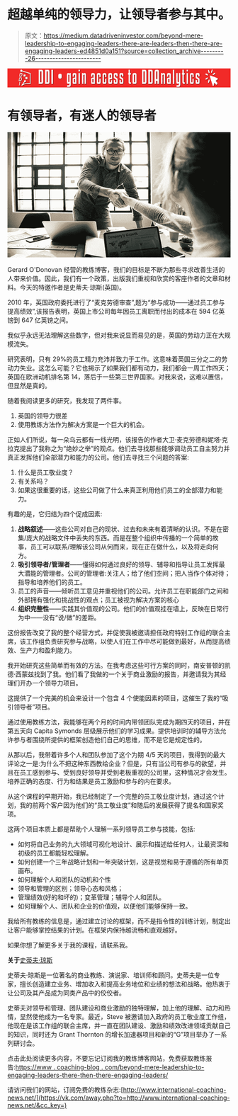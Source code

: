 # 超越单纯的领导力，让领导者参与其中。

> 原文：<https://medium.datadriveninvestor.com/beyond-mere-leadership-to-engaging-leaders-there-are-leaders-then-there-are-engaging-leaders-ed4851d0a151?source=collection_archive---------26----------------------->

[![](img/5c6983f0ee3364437c190ca72c09954a.png)](http://www.track.datadriveninvestor.com/181206BRed)

# 有领导者，有迷人的领导者

![](img/9b962b950afa360f4f22117f5030e2cb.png)

Gerard O'Donovan 经营的教练博客，我们的目标是不断为那些寻求改善生活的人带来价值。因此，我们有一个政策，出版我们重视和欣赏的客座作者的文章和材料。今天的特邀作者是史蒂夫·琼斯(英国)。

2010 年，英国政府委托进行了“麦克劳德审查”,题为“参与成功——通过员工参与提高绩效”,该报告表明，英国上市公司每年因员工离职而付出的成本在 594 亿英镑到 647 亿英镑之间。

我似乎永远无法理解这些数字，但对我来说显而易见的是，英国的劳动力正在大规模流失。

研究表明，只有 29%的员工精力充沛并致力于工作。这意味着英国三分之二的劳动力失业。这怎么可能？它也揭示了如果我们都有动力，我们都会一周工作四天；英国在欧洲动机排名第 14，落后于一些第三世界国家。对我来说，这难以置信，但显然是真的。

随着我阅读更多的研究，我发现了两件事。

1.  英国的领导力很差
2.  使用教练方法作为解决方案是一个巨大的机会。

正如人们所说，每一朵乌云都有一线光明，该报告的作者大卫·麦克劳德和妮塔·克拉克提出了我称之为“绝妙之举”的观点。他们去寻找那些能够调动员工自主努力并真正发挥他们全部潜力和能力的公司。他们去寻找三个问题的答案:

1.  什么是员工敬业度？
2.  有关系吗？
3.  如果这很重要的话，这些公司做了什么来真正利用他们员工的全部潜力和能力。

有趣的是，它归结为四个促成因素:

1.  **战略叙述**——这些公司对自己的现状、过去和未来有着清晰的认识。不是在密集/庞大的战略文件中丢失的东西。而是在整个组织中传播的一个简单的故事，员工可以联系/理解该公司从何而来，现在正在做什么，以及将走向何方。
2.  **吸引领导者/管理者**——懂得如何通过良好的领导、辅导和指导让员工发挥最大潜能的管理者。公司的管理者:关注人；给了他们空间；把人当作个体对待；指导和培养他们的员工。
3.  员工的声音——倾听员工意见并重视他们的公司。允许员工在职能部门之间和外部拥有强化和挑战性的观点；员工被视为解决方案的核心
4.  **组织完整性**——实践其价值观的公司。他们的价值观挂在墙上，反映在日常行为中——没有“说/做”的差距。

这份报告改变了我的整个经营方式，并促使我被邀请担任政府特别工作组的联合主席，该工作组负责研究参与战略，以使人们在工作中尽可能做到最好，从而提高绩效、生产力和盈利能力。

我开始研究这些简单而有效的方法。在我考虑这些可行方案的同时，南安普顿的凯德·西蒙兹找到了我。他们看了我做的一个关于商业激励的报告，并邀请我为其经理们开办一个领导力项目。

这提供了一个完美的机会来设计一个包含 4 个使能因素的项目，这催生了我的“吸引领导者”项目。

通过使用教练方法，我能够在两个月的时间内带领团队完成为期四天的项目，并在第五天向 Capita Symonds 层级展示他们的学习成果。提供培训时的辅导方法允许参与者围绕所提供的框架创造他们自己的思维，而不是它是规定性的。

从那以后，我带着许多个人和团队参加了这个为期 4/5 天的项目，我得到的最大评论之一是:为什么不把这种东西教给企业？但是，只有当公司有参与的欲望，并且在员工感到参与、受到良好领导并受到老板重视的公司里，这种情况才会发生。培养正确的态度、行为和结果是员工激励和参与的内在要求。

从这个课程的早期开始，我已经制定了一个完整的员工敬业度计划，通过这个计划，我的前两个客户因为他们的“员工敬业度”和随后的发展获得了提名和国家奖项。

这两个项目本质上都是帮助个人理解一系列领导员工参与技能，包括:

*   如何将自己业务的九大领域可视化地设计、展示和描述给任何人，让最资深和初级的员工都能轻松理解。
*   如何创建一个三年战略计划和一年突破计划，这是视觉和易于遵循的所有单页画布。
*   如何理解个人和团队的动机和个性
*   领导和管理的区别；领导心态和风格；
*   管理绩效(好的和坏的)；变革管理；辅导个人和团队。
*   如何理解个人、团队和企业的价值观，以便他们能够保持一致。

我给所有教练的信息是，通过建立讨论的框架，而不是指令性的训练计划，制定出让客户能够掌控结果的计划。在框架内保持越流畅和直观越好。

如果你想了解更多关于我的课程，请联系我。

**关于**[史蒂夫·琼斯 ](http://www.skillsforbusinesstraining.co.uk/)

史蒂夫·琼斯是一位著名的商业教练、演说家、培训师和顾问。史蒂夫是一位专家，擅长创造建立业务、增加收入和提高业务地位和业绩的想法和战略。他热衷于让公司及其产品成为同类产品中的佼佼者。

史蒂夫对领导和管理、团队建设和商业激励的独特理解，加上他的理解、动力和热情，显然使他成为一名专家。最近，Steve 被邀请加入政府的员工敬业度工作组，他现在是该工作组的联合主席，并一直在团队建设、激励和绩效改进领域贡献自己的知识，同时还为 Grant Thornton 的增长加速器项目和新的“G”项目举办了一系列研讨会。

点击此处阅读更多内容，不要忘记订阅我的教练博客网站，免费获取教练报告:[https://www . coaching-blog . com/beyond-mere-leadership-to-engaging-leaders-there-then-there-engaging-leaders/](https://www.coaching-blog.com/beyond-mere-leadership-to-engaging-leaders-there-are-leaders-then-there-are-engaging-leaders/)

请访问我们的网站，订阅免费的教练杂志:[http://www.international-coaching-news.net/](https://vk.com/away.php?to=http://www.international-coaching-news.net/&cc_key=)